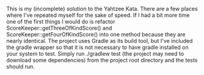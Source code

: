This is my (incomplete) solution to the Yahtzee Kata. There are a few places where I've repeated myself for the sake of speed. If I had a bit more time one of the first things I would do is refactor ScoreKeeper::getThreeOfKindScore() and ScoreKeeper::getFourOfKindScore() into one method because they are nearly identical. The project uses Gradle as its build tool, but I've included the gradle wrapper so that it is not necessary to have gradle installed on your system to test. Simply run ./gradlew test (the project may need to download some dependencies) from the project root directory and the tests should run.
